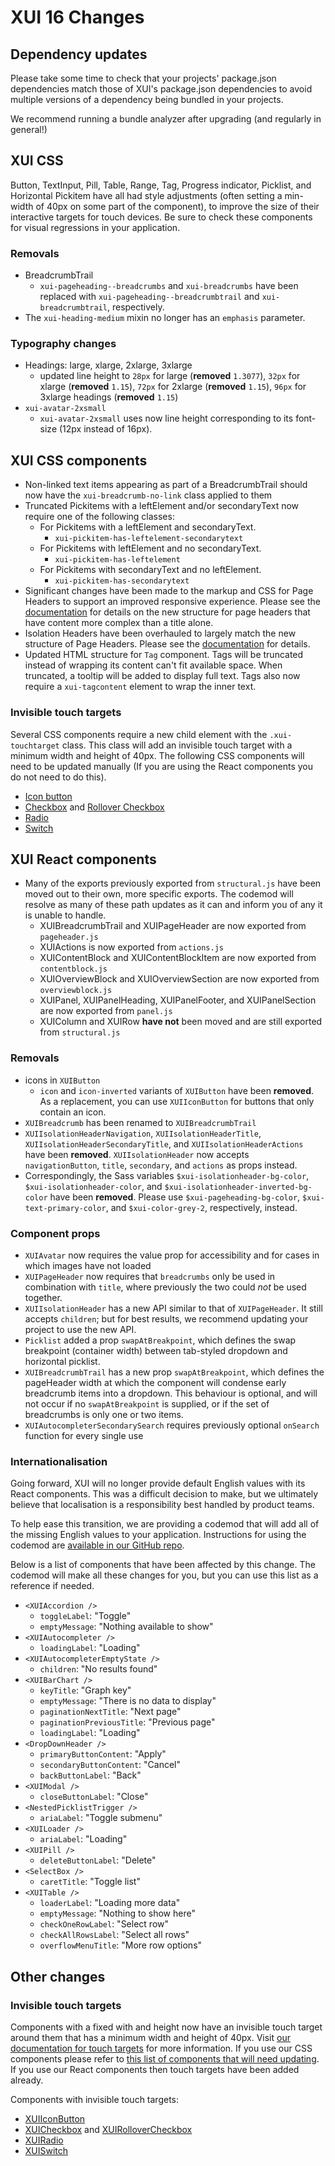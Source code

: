 # XUI 16 Changes

## Dependency updates

Please take some time to check that your projects' package.json dependencies match those of XUI's package.json
dependencies to avoid multiple versions of a dependency being bundled in your projects.

We recommend running a bundle analyzer after upgrading (and regularly in general!)

## XUI CSS

Button, TextInput, Pill, Table, Range, Tag, Progress indicator, Picklist, and Horizontal Pickitem have all had style adjustments (often setting a min-width of 40px on some part of the component), to improve the size of their interactive targets for touch devices. Be sure to check these components for visual regressions in your application.

### Removals

- BreadcrumbTrail
  - `xui-pageheading--breadcrumbs` and `xui-breadcrumbs` have been replaced with `xui-pageheading--breadcrumbtrail` and `xui-breadcrumbtrail`, respectively.
- The `xui-heading-medium` mixin no longer has an `emphasis` parameter.

### Typography changes

- Headings: large, xlarge, 2xlarge, 3xlarge
  - updated line height to `28px` for large (**removed** `1.3077`), `32px` for xlarge (**removed** `1.15`), `72px` for 2xlarge (**removed** `1.15`), `96px` for 3xlarge headings (**removed** `1.15`)
- `xui-avatar-2xsmall`
  - `xui-avatar-2xsmall` uses now line height corresponding to its font-size (12px instead of 16px).

## XUI CSS components

- Non-linked text items appearing as part of a BreadcrumbTrail should now have the `xui-breadcrumb-no-link` class applied to them
- Truncated Pickitems with a leftElement and/or secondaryText now require one of the following classes:
  - For Pickitems with a leftElement and secondaryText.
    - `xui-pickitem-has-leftelement-secondarytext`
  - For Pickitems with leftElement and no secondaryText.
    - `xui-pickitem-has-leftelement`
  - For Pickitems with secondaryText and no leftElement.
    - `xui-pickitem-has-secondarytext`
- Significant changes have been made to the markup and CSS for Page Headers to support an improved responsive experience. Please see the [documentation](https://xui.xero.com/16.0.0/section-compounds-navigation-page-header.html) for details on the new structure for page headers that have content more complex than a title alone.
- Isolation Headers have been overhauled to largely match the new structure of Page Headers. Please see the [documentation](https://xui.xero.com/16.0.0/section-compounds-navigation-isolation-header.html) for details.
- Updated HTML structure for `Tag` component. Tags will be truncated instead of wrapping its content can't fit available space. When truncated, a tooltip will be added to display full text. Tags also now require a `xui-tagcontent` element to wrap the inner text.

### Invisible touch targets

Several CSS components require a new child element with the `.xui-touchtarget` class. This class will add an invisible touch target with a minimum width and height of 40px. The following CSS components will need to be updated manually (If you are using the React components you do not need to do this).

- [Icon button](https://xui.xero.com/16.0.0/section-building-blocks-controls-button.html#building-blocks-controls-button-6)
- [Checkbox](https://xui.xero.com/16.0.0/section-building-blocks-controls-checkbox.html) and [Rollover Checkbox](https://xui.xero.com/16.0.0/section-building-blocks-controls-checkbox.html#building-blocks-controls-checkbox-11)
- [Radio](https://xui.xero.com/16.0.0/section-building-blocks-controls-radio.html)
- [Switch](https://xui.xero.com/16.0.0/section-building-blocks-controls-switch.html)

## XUI React components

- Many of the exports previously exported from `structural.js` have been moved out to their own, more specific exports. The codemod will resolve as many of these path updates as it can and inform you of any it is unable to handle.
  - XUIBreadcrumbTrail and XUIPageHeader are now exported from `pageheader.js`
  - XUIActions is now exported from `actions.js`
  - XUIContentBlock and XUIContentBlockItem are now exported from `contentblock.js`
  - XUIOverviewBlock and XUIOverviewSection are now exported from `overviewblock.js`
  - XUIPanel, XUIPanelHeading, XUIPanelFooter, and XUIPanelSection are now exported from `panel.js`
  - XUIColumn and XUIRow **have not** been moved and are still exported from `structural.js`

### Removals

- icons in `XUIButton`
  - `icon` and `icon-inverted` variants of `XUIButton` have been **removed**. As a replacement, you can use `XUIIconButton` for buttons that only contain an icon.
- `XUIBreadcrumb` has been renamed to `XUIBreadcrumbTrail`
- `XUIIsolationHeaderNavigation`, `XUIIsolationHeaderTitle`, `XUIIsolationHeaderSecondaryTitle`, and `XUIIsolationHeaderActions` have been **removed**. `XUIIsolationHeader` now accepts `navigationButton`, `title`, `secondary`, and `actions` as props instead.
- Correspondingly, the Sass variables `$xui-isolationheader-bg-color`, `$xui-isolationheader-color`, and `$xui-isolationheader-inverted-bg-color` have been **removed**. Please use `$xui-pageheading-bg-color`, `$xui-text-primary-color`, and `$xui-color-grey-2`, respectively, instead.

### Component props

- `XUIAvatar` now requires the value prop for accessibility and for cases in which images have not loaded
- `XUIPageHeader` now requires that `breadcrumbs` only be used in combination with `title`, where previously the two could _not_ be used together.
- `XUIIsolationHeader` has a new API similar to that of `XUIPageHeader`. It still accepts `children`; but for best results, we recommend updating your project to use the new API.
- `Picklist` added a prop `swapAtBreakpoint`, which defines the swap breakpoint (container width) between tab-styled dropdown and horizontal picklist.
- `XUIBreadcrumbTrail` has a new prop `swapAtBreakpoint`, which defines the pageHeader width at which the component will condense early breadcrumb items into a dropdown. This behaviour is optional, and will not occur if no `swapAtBreakpoint` is supplied, or if the set of breadcrumbs is only one or two items.
- `XUIAutocompleterSecondarySearch` requires previously optional `onSearch` function for every single use

### Internationalisation

Going forward, XUI will no longer provide default English values with its React components. This was a difficult decision to make, but we ultimately believe that localisation is a responsibility best handled by product teams.

To help ease this transition, we are providing a codemod that will add all of the missing English values to your application. Instructions for using the codemod are [available in our GitHub repo](https://github.dev.xero.com/UXE/xui/#upgrading-between-versions-of-xui).

Below is a list of components that have been affected by this change. The codemod will make all these changes for you, but you can use this list as a reference if needed.

- `<XUIAccordion />`
  - `toggleLabel`: "Toggle"
  - `emptyMessage`: "Nothing available to show"
- `<XUIAutocompleter />`
  - `loadingLabel`: "Loading"
- `<XUIAutocompleterEmptyState />`
  - `children`: "No results found"
- `<XUIBarChart />`
  - `keyTitle`: "Graph key"
  - `emptyMessage`: "There is no data to display"
  - `paginationNextTitle`: "Next page"
  - `paginationPreviousTitle`: "Previous page"
  - `loadingLabel`: "Loading"
- `<DropDownHeader />`
  - `primaryButtonContent`: "Apply"
  - `secondaryButtonContent`: "Cancel"
  - `backButtonLabel`: "Back"
- `<XUIModal />`
  - `closeButtonLabel`: "Close"
- `<NestedPicklistTrigger />`
  - `ariaLabel`: "Toggle submenu"
- `<XUILoader />`
  - `ariaLabel`: "Loading"
- `<XUIPill />`
  - `deleteButtonLabel`: "Delete"
- `<SelectBox />`
  - `caretTitle`: "Toggle list"
- `<XUITable />`
  - `loaderLabel`: "Loading more data"
  - `emptyMessage`: "Nothing to show here"
  - `checkOneRowLabel`: "Select row"
  - `checkAllRowsLabel`: "Select all rows"
  - `overflowMenuTitle`: "More row options"

## Other changes

### Invisible touch targets

Components with a fixed with and height now have an invisible touch target around them that has a minimum width and height of 40px. Visit [our documentation for touch targets](https://xui.xero.com/16.0.0/section-getting-started-responsive.html#getting-started-responsive-3) for more information. If you use our CSS components please refer to [this list of components that will need updating](#invisible-touch-targets). If you use our React components then touch targets have been added already.

Components with invisible touch targets:

- [XUIIconButton](https://xui.xero.com/16.0.0/react/#icon-button)
- [XUICheckbox](https://xui.xero.com/16.0.0/react/#checkbox) and [XUIRolloverCheckbox](https://xui.xero.com/16.0.0/react/#rollover-checkbox)
- [XUIRadio](https://xui.xero.com/16.0.0/react/#radio)
- [XUISwitch](https://xui.xero.com/16.0.0/react/#switch)
